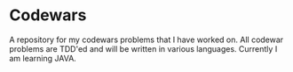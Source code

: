 # Codewars 

A repository for my codewars problems that I have worked on. All codewar problems are TDD'ed and will be written in various languages. Currently I am learning JAVA.